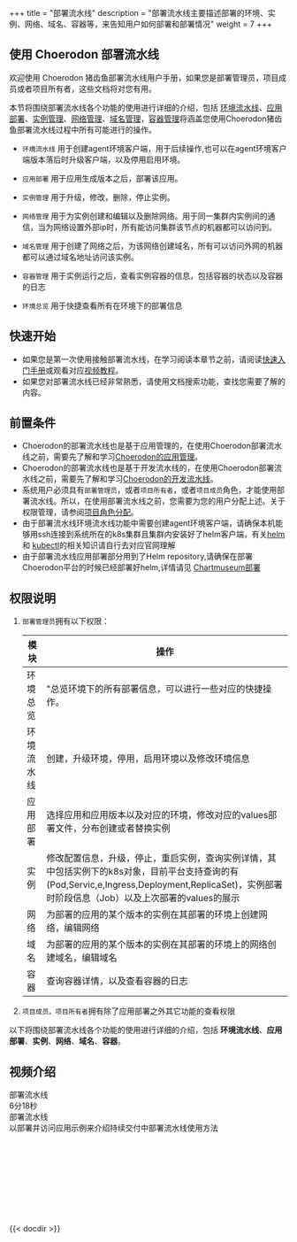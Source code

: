 ﻿+++
title = "部署流水线"
description = "部署流水线主要描述部署的环境、实例、网络、域名、容器等，来告知用户如何部署和部署情况"
weight = 7
+++

## 使用 Choerodon 部署流水线

欢迎使用 Choerodon 猪齿鱼部署流水线用户手册，如果您是部署管理员，项目成员或者项目所有者，这些文档将对您有用。

本节将围绕部署流水线各个功能的使用进行详细的介绍，包括 [环境流水线](./environment-pipeline)、[应用部署](./application-deployment)、[实例管理](./instance)、[网络管理](./service)、[域名管理](./ingress)，[容器管理](./container)将涵盖您使用Choerodon猪齿鱼部署流水线过程中所有可能进行的操作。

- `环境流水线` 用于创建agent环境客户端，用于后续操作,也可以在agent环境客户端版本落后时升级客户端，以及停用启用环境。

- `应用部署` 用于应用生成版本之后，部署该应用。

- `实例管理` 用于升级，修改，删除，停止实例。

- `网络管理` 用于为实例创建和编辑以及删除网络。用于同一集群内实例间的通信，当为网络设置外部ip时，所有能访问集群该节点的机器都可以访问到。

- `域名管理` 用于创建了网络之后，为该网络创建域名，所有可以访问外网的机器都可以通过域名地址访问该实例。

- `容器管理` 用于实例运行之后，查看实例容器的信息，包括容器的状态以及容器的日志

- `环境总览` 用于快捷查看所有在环境下的部署信息

## 快速开始

 - 如果您是第一次使用接触部署流水线，在学习阅读本章节之前，请阅读[快速入门手册](../../quick-start/agile/)或观看对应[视频教程](../../quick-start/video-tutorial/)。
 - 如果您对部署流水线已经非常熟悉，请使用文档搜索功能，查找您需要了解的内容。

## 前置条件

 - Choerodon的部署流水线也是基于应用管理的，在使用Choerodon部署流水线之前，需要先了解和学习[Choerodon的应用管理](../application-management)。
 - Choerodon的部署流水线也是基于开发流水线的，在使用Choerodon部署流水线之前，需要先了解和学习[Choerodon的开发流水线](../development-pipeline)。
 - 系统用户必须具有`部署管理员`，或者`项目所有者`，或者`项目成员`角色，才能使用部署流水线。所以，在使用部署流水线之前，您需要为您的用户分配上述。关于权限管理，请参阅[项目角色分配](.././system-configuration/project/role-assignment/)。
 - 由于部署流水线环境流水线功能中需要创建agent环境客户端，请确保本机能够用ssh连接到系统所在的k8s集群且集群内安装好了helm客户端，有关[helm](https://docs.helm.sh/)和 [kubectl](https://kubernetes.io/docs/reference/kubectl/overview/)的相关知识请自行去对应官网理解
 - 由于部署流水线应用部署部分用到了Helm repository,请确保在部署Choerodon平台的时候已经部署好helm,详情请见 [Chartmuseum部署](../../installation-configuration/steps/parts/base/chartmuseum)

## 权限说明
1. `部署管理员`拥有以下权限：

    模块|操作
    |---|---|
    环境总览|"总览环境下的所有部署信息，可以进行一些对应的快捷操作。
    环境流水线|创建，升级环境，停用，启用环境以及修改环境信息
    应用部署|选择应用和应用版本以及对应的环境，修改对应的values部署文件，分布创建或者替换实例
    实例|修改配置信息，升级，停止，重启实例，查询实例详情，其中包括实例下的k8s对象，目前平台支持查询的有(Pod,Servic,e,Ingress,Deployment,ReplicaSet)，实例部署时阶段信息（Job）以及上次部署的values的展示
    网络|为部署的应用的某个版本的实例在其部署的环境上创建网络，编辑网络
    域名|为部署的应用的某个版本的实例在其部署的环境上的网络创建域名，编辑域名
    容器|查询容器详情，以及查看容器的日志

2. `项目成员，项目所有者`拥有除了应用部署之外其它功能的查看权限

以下将围绕部署流水线各个功能的使用进行详细的介绍，包括 **环境流水线**、**应用部署**、**实例**、**网络**、**域名**、**容器**。

## 视频介绍

<div class="tutorial-img" id="tutorial-img">
    <div class="col-lg-4 col-md-4 col-xs-12 tutorial" data-src="y0735zgqr1j">
        <div class="tutorial-head" style="background: url(/img/docs/quick-start/video/devops.svg)no-repeat center 100%;    background-size: cover;">
            <div class="title">部署流水线</div>
            <div class="time">
                <div class="content">
                    <i class="iconfont icon-play-button"></i>
                    <div>6分18秒</div>
                </div>
            </div>
        </div>
        <div class="tutorial-footer">
            <div class="content">
                <div class="title">部署流水线</div>
                <div class="description">以部署并访问应用示例来介绍持续交付中部署流水线使用方法</div>
            </div>
        </div>
    </div>
</div>
<div class="tutorial-video" id="tutorial-video">
    <div class="bg"></div>
    <iframe frameborder="0" src='' allowfullscreen="true" quality="high"></iframe>
    <div class="iconfont icon-guanbi"></div>
</div>

{{< docdir >}}

